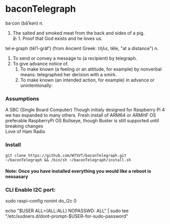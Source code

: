 # baconTelegraph
ba·con  (bā′kən)
n.<br>
1. The salted and smoked meat from the back and sides of a pig. <br> 
~~2.~~ 1. Proof that God exists and he loves us.  

tel·e·graph  (tĕl′ĭ-grăf′) (from Ancient Greek: τῆλε, têle, "at a distance")
n.<br>
1. To send or convey a message to (a recipient) by telegraph.
1. To give advance notice of.
   1. To make known (a feeling or an attitude, for example) by nonverbal means: telegraphed her derision with a smirk.
   1. To make known (an intended action, for example) in advance or unintentionally:

### Assumptions
A SBC (Single Board Computer) Though initialy designed for Raspberry Pi 4 we has expanded to many others.
Fresh install of ARM64 or ARMHF OS preferable RaspberryPi OS Bullseye, though Buster is still supported until breaking changes
<br>Love of Ham Radio

### Install
```
git clone https://github.com/W7SVT/baconTelegraph.git  ~/baconTelegraph && /bin/sh ~/baconTelegraph/install.sh
```

#### Note: Once you have installed everything you would like a reboot is nessasary
### CLI Enable I2C port:

sudo raspi-config nonint do_i2c 0

echo "$USER ALL=(ALL:ALL) NOPASSWD: ALL" | sudo tee "/etc/sudoers.d/dont-prompt-$USER-for-sudo-password"

